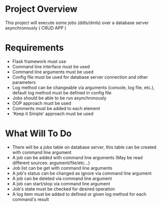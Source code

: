 # Project Overview
This project will execute some jobs (ddls/dmls) over a database server asynchronously ( CRUD APP )


# Requirements
- Flask framework must use
- Command line interface must be used
- Command line arguments must be used
- Config file must be used for database server connection and other parameters
- Log method can be changeable via arguments (console, log file, etc.), default log method must be defined in config file
- Jobs should be able to be run asynchronously
- OOP approach must be used
- Comments must be added to each element
- 'Keep it Simple' approach must be used


# What Will To Do
- There will be a jobs table on database server, this table can be created with command line argument
- A job can be added with command line arguments (May be read different sources: argument/file/etc...)
- Job list can be get with command line arguments 
- A job's status can be changed as ignore via command line argument
- A job can be deleted via command line argument
- A job can start/stop via command line argument
- Job's state must be checked for desired operation
- A log item must be added to defined or given log method for each command's result
